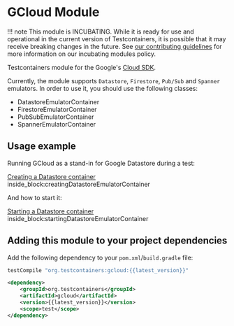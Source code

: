 # GCloud Module

!!! note
    This module is INCUBATING. While it is ready for use and operational in the current version of Testcontainers, it is possible that it may receive breaking changes in the future. See [our contributing guidelines](/contributing/#incubating-modules) for more information on our incubating modules policy.

Testcontainers module for the Google's [Cloud SDK](https://cloud.google.com/sdk/).

Currently, the module supports `Datastore`, `Firestore`, `Pub/Sub` and `Spanner` emulators. In order to use it, you should use the following classes:

* DatastoreEmulatorContainer
* FirestoreEmulatorContainer
* PubSubEmulatorContainer
* SpannerEmulatorContainer

## Usage example

Running GCloud as a stand-in for Google Datastore during a test:

<!--codeinclude-->
[Creating a Datastore container](../../../modules/gcloud/src/test/java/org/testcontainers/containers/DatastoreEmulatorContainerTest.java) inside_block:creatingDatastoreEmulatorContainer
<!--/codeinclude-->

And how to start it:

<!--codeinclude-->
[Starting a Datastore container](../../../modules/mongodb/src/test/java/org/testcontainers/containers/DatastoreEmulatorContainerTest.java) inside_block:startingDatastoreEmulatorContainer
<!--/codeinclude-->

## Adding this module to your project dependencies

Add the following dependency to your `pom.xml`/`build.gradle` file:

```groovy tab='Gradle'
testCompile "org.testcontainers:gcloud:{{latest_version}}"
```

```xml tab='Maven'
<dependency>
    <groupId>org.testcontainers</groupId>
    <artifactId>gcloud</artifactId>
    <version>{{latest_version}}</version>
    <scope>test</scope>
</dependency>
```
